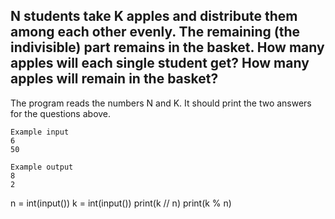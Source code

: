 ## N students take K apples and distribute them among each other evenly. The remaining (the indivisible) part remains in the basket. How many apples will each single student get? How many apples will remain in the basket?
The program reads the numbers N and K. It should print the two answers for the questions above.
```
Example input
6
50

Example output
8
2
```
n = int(input())
k = int(input())
print(k // n)
print(k % n)

